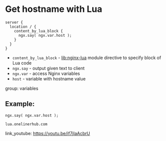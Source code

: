 # Get hostname with Lua

```nginx
server {
  location / {
    content_by_lua_block {
      ngx.say( ngx.var.host );
    }
  }
}
```

- `content_by_lua_block` - [lib:nginx-lua](/nginx-lua/how-to-install-nginx-lua-module-in-ubuntu-ubuntuversion) module directive to specify block of Lua code
- `ngx.say` - output given text to client
- `ngx.var` - access Nginx variables
- `host` - variable with hostname value

group: variables

## Example: 
```nginx
ngx.say( ngx.var.host );
```
```
lua.onelinerhub.com

```

link_youtube: https://youtu.be/if7jIaAcbrU
